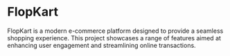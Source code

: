 # FlopKart
FlopKart is a modern e-commerce platform designed to provide a seamless shopping experience. This project showcases a range of features aimed at enhancing user engagement and streamlining online transactions.
